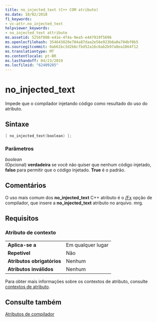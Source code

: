 ```yaml
---
title: no_injected_text (C++ COM atributo)
ms.date: 10/02/2018
f1_keywords:
- vc-attr.no_injected_text
helpviewer_keywords:
- no_injected_text attribute
ms.assetid: 5256f808-e41e-4f4a-9ea5-e447919f5696
ms.openlocfilehash: 354643020e704a87daa2e56e923b6a0a704bf0b5
ms.sourcegitcommit: 0ab61bc3d2b6cfbd52a16c6ab2b97a8ea1864f12
ms.translationtype: MT
ms.contentlocale: pt-BR
ms.lasthandoff: 04/23/2019
ms.locfileid: "62409285"
---
```

# <a name="noinjectedtext"></a>no_injected_text

Impede que o compilador injetando código como resultado do uso do atributo.

## <a name="syntax"></a>Sintaxe

```cpp
[ no_injected_text(boolean) ];
```

### <a name="parameters"></a>Parâmetros

*boolean*<br/>
(Opcional) **verdadeira** se você não quiser que nenhum código injetado, **falso** para permitir que o código injetado. **True** é o padrão.

## <a name="remarks"></a>Comentários

O uso mais comum dos **no_injected_text** C++ atributo é o [/Fx](../../build/reference/fx-merge-injected-code.md) opção de compilador, que insere a **no_injected_text** atributo no arquivo. mrg.

## <a name="requirements"></a>Requisitos

### <a name="attribute-context"></a>Atributo de contexto

|||
|-|-|
|**Aplica-se a**|Em qualquer lugar|
|**Repetível**|Não|
|**Atributos obrigatórios**|Nenhum|
|**Atributos inválidos**|Nenhum|

Para obter mais informações sobre os contextos de atributo, consulte [contextos de atributo](cpp-attributes-com-net.md#contexts).

## <a name="see-also"></a>Consulte também

[Atributos de compilador](compiler-attributes.md)